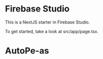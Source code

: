 # Firebase Studio

This is a NextJS starter in Firebase Studio.

To get started, take a look at src/app/page.tsx.
# AutoPe-as
